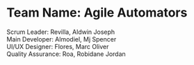 # Team Name: Agile Automators
Scrum Leader: Revilla, Aldwin Joseph <br>
Main Developer: Almodiel, Mj Spencer <br>
UI/UX Designer: Flores, Marc Oliver <br>
Quality Assurance: Roa, Robidane Jordan <br>
